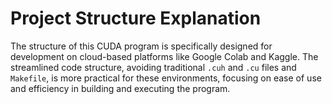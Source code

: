 # Project Structure Explanation
The structure of this CUDA program is specifically designed for development on cloud-based platforms like Google Colab and Kaggle. 
 The streamlined code structure, avoiding traditional `.cuh` and `.cu` files and `Makefile`, is more practical for these environments,
 focusing on ease of use and efficiency in building and executing the program.
